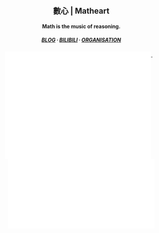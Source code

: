 <h2 align="center"> 數心 | Matheart</h2>

<h4 align="center">Math is the music of reasoning.</h4>

<h5 align="center">
  <a href="https://matheart.github.io">BLOG</a> ∙
  <a href="https://space.bilibili.com/171431343">BILIBILI</a> ∙ 
  <a href="https://github.com/manim-kindergarten">ORGANISATION</a> 
</h5>

<!-- ![Metrics](https://github.com/Matheart/Matheart/blob/master/github-metrics.svg) -->

<p align="center">
  <a href="https://github.com/TonyCrane">
    <img width="400" align="top" src="https://github.com/Matheart/Matheart/blob/main/metrics.left.svg" />
  </a>
  &emsp;
  <a href="https://github.com/Matheart">
    <img width="400" align="top" src="https://github.com/Matheart/Matheart/blob/main/metrics.right.svg" />
  </a>
</p>

